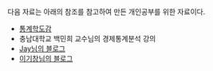 다음 자료는 아래의 참조를 참고하여 만든 개인공부를 위한 자료이다. 
- [통계학도감](http://www.kyobobook.co.kr/product/detailViewKor.laf?ejkGb=KOR&mallGb=KOR&barcode=9788931582598)
- 충남대학교 백민희 교수님의 경제통계분석 강의
- [Jay님의 블로그](https://m.blog.naver.com/jhkang8420/221291682151)
- [이기창님의 블로그](https://ratsgo.github.io/statistics/2017/09/23/MLE/)

